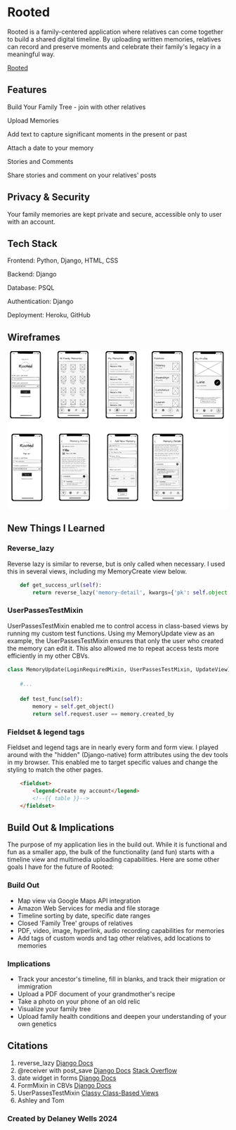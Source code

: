 # Rooted

Rooted is a family-centered application where relatives can come together to build a shared digital timeline. By uploading written memories, relatives can record and preserve moments and celebrate their family's legacy in a meaningful way.

[Rooted](https://rooted-e26962aac72d.herokuapp.com/ "Deployed app")

## Features

Build Your Family Tree - join with other relatives

Upload Memories

Add text to capture significant moments in the present or past

Attach a date to your memory

Stories and Comments

Share stories and comment on your relatives' posts

## Privacy & Security

Your family memories are kept private and secure, accessible only to user with an account.

## Tech Stack

Frontend: Python, Django, HTML, CSS

Backend: Django

Database: PSQL

Authentication: Django

Deployment: Heroku, GitHub

## Wireframes

![Wireframes](/main_app/static/images/wf-all.png)

## New Things I Learned

### Reverse_lazy

Reverse lazy is similar to reverse, but is only called when necessary. I used this in several views, including my MemoryCreate view below.

```python
    def get_success_url(self):
        return reverse_lazy('memory-detail', kwargs={'pk': self.object.pk})
```

### UserPassesTestMixin

UserPassesTestMixin enabled me to control access in class-based views by running my custom test functions. Using my MemoryUpdate view as an example, the UserPassesTestMixin ensures that only the user who created the memory can edit it. This also allowed me to repeat access tests more efficiently in my other CBVs.

```python
class MemoryUpdate(LoginRequiredMixin, UserPassesTestMixin, UpdateView):
    
    #...

    def test_func(self):
        memory = self.get_object()
        return self.request.user == memory.created_by
```

### Fieldset & legend tags

Fieldset and legend tags are in nearly every form and form view. I played around with the "hidden" (Django-native) form attributes using the dev tools in my browser. This enabled me to target specific values and change the styling to match the other pages.

```html
    <fieldset>
        <legend>Create my account</legend>
        <!--{{ table }}-->
    </fieldset>
```

## Build Out & Implications

The purpose of my application lies in the build out. While it is functional and fun as a smaller app, the bulk of the functionality (and fun) starts with a timeline view and multimedia uploading capabilities. Here are some other goals I have for the future of Rooted:

### Build Out

-   Map view via Google Maps API integration
-   Amazon Web Services for media and file storage
-   Timeline sorting by date, specific date ranges
-   Closed 'Family Tree' groups of relatives
-   PDF, video, image, hyperlink, audio recording capabilities for memories
-   Add tags of custom words and tag other relatives, add locations to memories

### Implications

-   Track your ancestor's timeline, fill in blanks, and track their migration or immigration
-   Upload a PDF document of your grandmother's recipe
-   Take a photo on your phone of an old relic
-   Visualize your family tree
-   Upload family health conditions and deepen your understanding of your own genetics

## Citations

1.  reverse_lazy
    [Django Docs](https://docs.djangoproject.com/en/5.1/ref/urlresolvers/#django.urls.reverse_lazy)
2.  @receiver with post_save
    [Django Docs](https://docs.djangoproject.com/en/5.1/topics/signals/#connecting-receiver-functions)
    [Stack Overflow](https://stackoverflow.com/questions/51806118/how-structures-in-c-actually-work-with-malloc/51806182#51806182)
3.  date widget in forms
    [Django Docs](https://docs.djangoproject.com/en/5.1/ref/forms/widgets/)
4.  FormMixin in CBVs
    [Django Docs](https://docs.djangoproject.com/en/5.1/ref/class-based-views/mixins-editing/#django.views.generic.edit.FormMixin)
5.  UserPassesTestMixin
    [Classy Class-Based Views](https://ccbv.co.uk/projects/Django/1.9/django.contrib.auth.mixins/UserPassesTestMixin/)
6.  Ashley and Tom


### Created by Delaney Wells 2024